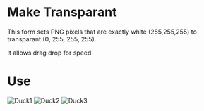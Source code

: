 # Make Transparant
This form sets PNG pixels that are exactly white (255,255,255) to transparant (0, 255, 255, 255).

It allows drag drop for speed.

# Use
![Duck1](https://github.com/user-attachments/assets/09dbc53d-03aa-46ad-891e-636873472048)
![Duck2](https://github.com/user-attachments/assets/6150d823-e249-4a32-990f-3c8f583ff6c7)
![Duck3](https://github.com/user-attachments/assets/7d228a77-ca25-4d82-8f1c-ade25ac18387)
